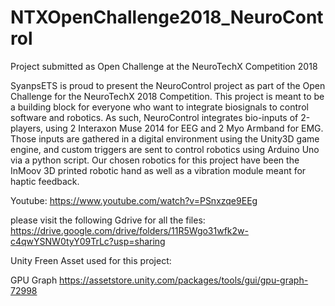 # NTXOpenChallenge2018_NeuroControl
Project submitted as Open Challenge at the NeuroTechX Competition 2018


SyanpsETS is proud to present the NeuroControl project as part of the Open Challenge for the NeuroTechX 2018 Competition. This project is meant to be a building block for everyone who want to integrate biosignals to control software and robotics. As such, NeuroControl integrates bio-inputs of 2-players, using 2 Interaxon Muse 2014 for EEG and 2 Myo Armband for EMG. Those inputs are gathered in a digital environment using the Unity3D game engine, and custom triggers are sent to control robotics using Arduino Uno via a python script. Our chosen robotics for this project have been the InMoov 3D printed robotic hand as well as a vibration module meant for haptic feedback.


Youtube:
https://www.youtube.com/watch?v=PSnxzqe9EEg


please visit the following Gdrive for all the files:
https://drive.google.com/drive/folders/11R5Wgo31wfk2w-c4qwYSNW0tyY09TrLc?usp=sharing


Unity Freen Asset used for this project:

GPU Graph
https://assetstore.unity.com/packages/tools/gui/gpu-graph-72998

